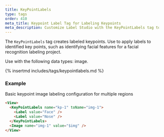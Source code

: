 ```yaml
---
title: KeyPointLabels
type: tags
order: 410
meta_title: Keypoint Label Tag for Labeling Keypoints
meta_description: Customize Label Studio with the KeyPointLabels tag to label keypoints for computer vision machine learning and data science projects.
---
```


The `KeyPointLabels` tag creates labeled keypoints. Use to apply labels to identified key points, such as identifying facial features for a facial recognition labeling project.

Use with the following data types: image.

{% insertmd includes/tags/keypointlabels.md %}

### Example

Basic keypoint image labeling configuration for multiple regions

```html
<View>
  <KeyPointLabels name="kp-1" toName="img-1">
    <Label value="Face" />
    <Label value="Nose" />
  </KeyPointLabels>
  <Image name="img-1" value="$img" />
</View>
```
